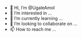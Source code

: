 - 👋 Hi, I’m @UgaleAmol
- 👀 I’m interested in ...
- 🌱 I’m currently learning ...
- 💞️ I’m looking to collaborate on ...
- 📫 How to reach me ...

<!---
UgaleAmol/UgaleAmol is a ✨ special ✨ repository because its `README.md` (this file) appears on your GitHub profile.
You can click the Preview link to take a look at your changes.
--->

